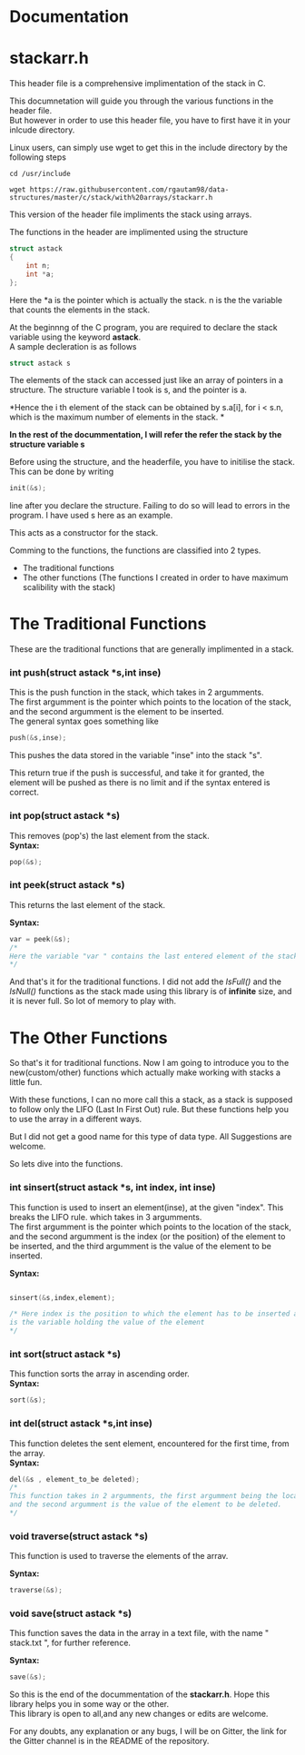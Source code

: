 # Documentation
# stackarr.h  

This header file is a comprehensive implimentation of the stack in C.  

This documnetation will guide you through the various functions in the header file.  
But however in order to use this header file, you have to first have it in your inlcude directory.  

Linux users, can simply use wget to get this in the include directory by the following steps  
```shell  
cd /usr/include  

wget https://raw.githubusercontent.com/rgautam98/data-structures/master/c/stack/with%20arrays/stackarr.h 
```  

This version of the header file impliments the stack using arrays.  

The functions in the header are implimented using the structure  
```c
struct astack
{
    int n;
    int *a;
};
```

Here the *a is the pointer which is actually the stack. n is the the variable that counts the elements in the stack.   

At the beginnng of the C program, you are required to declare the stack variable using the keyword **astack**.  
A sample decleration is as follows  
```c
struct astack s
```
The elements of the stack can accessed just like an array of pointers in a structure. The structure variable I took is s, and
the pointer is a.  

*Hence the i th element of the stack can be obtained by s.a[i], for i < s.n, which is the maximum number of elements in the stack.  *  

**In the rest of the docummentation, I will refer the refer the stack by the structure variable s**

Before using the structure, and the headerfile, you have to initilise the stack. This can be done by writing 

```c
init(&s);
```
line after you declare the structure. Failing to do so will lead to errors in the program. I have used s here as an example.

This acts as a constructor for the stack.

Comming to the functions, the functions are classified into 2 types.  

* The traditional functions  
* The other functions (The functions I created in order to have maximum scalibility with the stack)

# The Traditional Functions

These are the traditional functions that are generally implimented in a stack.  

### int push(struct astack *s,int inse)

This is the push function in the stack, 
which takes in 2 argumments.  
The first argumment is the pointer which points to the location of the stack, and the second argumment is the element to be inserted.  
The general syntax goes something like  
```c
push(&s,inse);
```  
This pushes the data stored in the  variable "inse" into the stack "s".

This return true if the push is successful, and take it for granted, the element will be pushed as there is no limit and 
if the syntax entered is correct.  

### int pop(struct astack *s)  

This removes (pop's) the last element from the stack.  
**Syntax:**
```c
pop(&s);
```  

### int peek(struct astack *s)  

This returns the last element of the stack.  

**Syntax:**  
```c
var = peek(&s);
/*
Here the variable "var " contains the last entered element of the stack. 
*/
```  

And that's it for the traditional functions. I did not add the *IsFull()* and the *IsNull()* functions as the stack
made using this library is of **infinite** size, and it is never full. So lot of memory to play with.  

# The Other Functions  

So that's it for traditional functions. Now I am going to introduce you to the new(custom/other) functions which actually
make working with stacks a little fun.  

With these functions, I can no more call this a stack, as a stack is supposed to follow only the LIFO (Last In First Out)
rule. But these functions help you to use the array in a different ways.

But I did not get a good name for this type of data type. All Suggestions are welcome.  

So lets dive into the functions.  

### int sinsert(struct astack *s, int index, int inse)  

This function is used to insert an element(inse), at the given "index". This breaks the LIFO rule. 
which takes in 3 argumments.  
The first argumment is the pointer which points to the location of the stack, 
and the second argumment is the index (or the position) of the element to be inserted, and the third argumment is the 
value of the element to be inserted.  

**Syntax:**  
```c

sinsert(&s,index,element);

/* Here index is the position to which the element has to be inserted and element
is the variable holding the value of the element
*/
```  

### int sort(struct astack *s)  
This function sorts the array in ascending order.  
**Syntax:**  
```c
sort(&s);
```  

### int del(struct astack *s,int inse)  

This function deletes the sent element, encountered for the first time, from the array.  
**Syntax:**  
```c
del(&s , element_to_be deleted);
/*
This function takes in 2 argumments, the first argumment being the locaton of the structre in the memory ( the address )
and the second argumment is the value of the element to be deleted.  
*/
```

### void traverse(struct astack *s)  

This function is used to traverse the elements of the arrav.  

**Syntax:**  
```c 
traverse(&s);
```  

### void save(struct astack *s)  
This function saves the data in the array in a text file, with the name " stack.txt ", for further reference.  

**Syntax:**  
```c
save(&s);
```

So this is the end of the docummentation of the **stackarr.h**. Hope this library helps you in some way or the other.  
This library is open to all,and any new changes or edits are welcome.  

For any doubts, any explanation or any bugs, I will be on Gitter, the link for the Gitter channel is in the README of the repository.  

